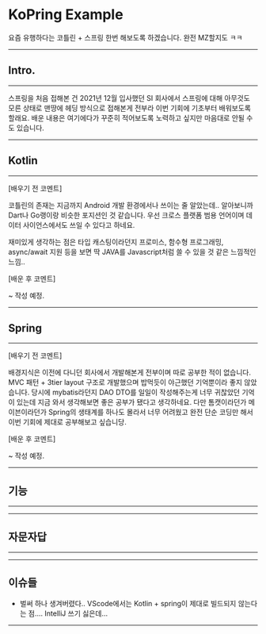 # KoPring Example
요즘 유행하다는 코틀린 + 스프링 한번 해보도록 하겠습니다. 완전 MZ할지도 ㅋㅋ
***
## Intro.
***
스프링을 처음 접해본 건 2021년 12월 입사했던 SI 회사에서 스프링에 대해 아무것도 모른 상태로 맨땅에 헤딩 방식으로 접해본게 전부라 이번 기회에 기초부터 배워보도록 할래요. 배운 내용은 여기에다가 꾸준히 적어보도록 노력하고 싶지만 마음대로 안될 수 도 있습니다.
***
## Kotlin
***
[배우기 전 코멘트]

코틀린의 존재는 지금까지 Android 개발 환경에서나 쓰이는 줄 알았는데.. 알아보니까 Dart나 Go랭이랑 비슷한 포지션인 것 같습니다. 우선 크로스 플랫폼 범용 언어이며 데이터 사이언스에서도 쓰일 수 있다고 하네요. 

재미있게 생각하는 점은 타입 캐스팅이라던지 프로미스, 함수형 프로그래밍, async/await 지원 등을 보면 딱 JAVA를 Javascript처럼 쓸 수 있을 것 같은 느낌적인 느낌..

[배운 후 코멘트]

~ 작성 예정.
***
## Spring
***
[배우기 전 코멘트]

배경지식은 이전에 다니던 회사에서 개발해본게 전부이며 따로 공부한 적이 없습니다. MVC 패턴 + 3tier layout 구조로 개발했으며 밥먹듯이 야근했던 기억뿐이라 좋지 않았습니다. 당시에 mybatis라던지 DAO DTO를 일일이 작성해주는게 너무 귀찮았던 기억이 있는데 지금 와서 생각해보면 좋은 공부가 됐다고 생각하네요. 다만 톰캣이라던가 메이븐이라던가 Spring의 생태계를 하나도 몰라서 너무 어려웠고 완전 단순 코딩만 해서 이번 기회에 제대로 공부해보고 싶습니당.

[배운 후 코멘트]

~ 작성 예정.
***
## 기능
***
***
## 자문자답
***
***
## 이슈들
- 벌써 하나 생겨버렸다.. VScode에서는 Kotlin + spring이 제대로 빌드되지 않는다는 점.... IntelliJ 쓰기 싫은데...
***